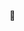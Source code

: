👋

<!---
- 👋 Hi, I’m @r-baet
- 👀 I’m interested in ...
- 🌱 I’m currently learning ...
- 💞️ I’m looking to collaborate on ...
- 📫 How to reach me ...

r-baet/r-baet is a ✨ special ✨ repository because its `README.md` (this file) appears on your GitHub profile.
You can click the Preview link to take a look at your changes.
--->
